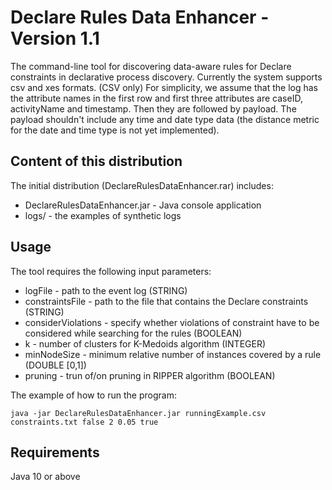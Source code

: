 # Declare Rules Data Enhancer - Version 1.1

The command-line tool for discovering data-aware rules for Declare constraints in declarative process discovery. Currently the system supports csv and xes formats. 
(CSV only) For simplicity, we assume that the log has the attribute names in the first row and first three attributes are caseID, activityName and timestamp. Then they are followed by payload. The payload shouldn't include any time and date type data (the distance metric for the date and time type is not yet implemented). 

## Content of this distribution

The initial distribution (DeclareRulesDataEnhancer.rar) includes:
* DeclareRulesDataEnhancer.jar - Java console application
* logs/ - the examples of synthetic logs

## Usage

The tool requires the following input parameters:
* logFile - path to the event log (STRING)
* constraintsFile - path to the file that contains the Declare constraints (STRING)
* considerViolations - specify whether violations of constraint have to be considered while searching for the rules (BOOLEAN)
* k - number of clusters for K-Medoids algorithm (INTEGER)
* minNodeSize - minimum relative number of instances covered by a rule (DOUBLE [0,1])
* pruning - trun of/on pruning in RIPPER algorithm (BOOLEAN)

The example of how to run the program:

```
java -jar DeclareRulesDataEnhancer.jar runningExample.csv constraints.txt false 2 0.05 true
```

## Requirements
Java 10 or above
